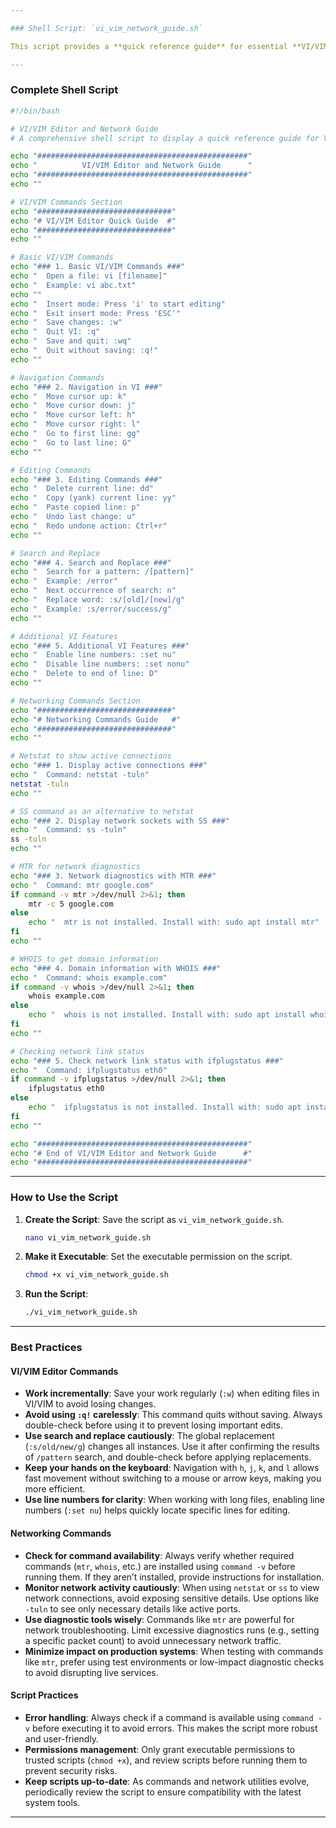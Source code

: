 ```yaml
---

### Shell Script: `vi_vim_network_guide.sh`

This script provides a **quick reference guide** for essential **VI/VIM** commands and useful **networking commands**. It also executes some networking commands to show their output directly in the terminal.

---
```


### Complete Shell Script

```bash
#!/bin/bash

# VI/VIM Editor and Network Guide
# A comprehensive shell script to display a quick reference guide for VI/VIM commands and execute useful networking commands.

echo "###############################################"
echo "          VI/VIM Editor and Network Guide      "
echo "###############################################"
echo ""

# VI/VIM Commands Section
echo "##############################"
echo "# VI/VIM Editor Quick Guide  #"
echo "##############################"
echo ""

# Basic VI/VIM Commands
echo "### 1. Basic VI/VIM Commands ###"
echo "  Open a file: vi [filename]"
echo "  Example: vi abc.txt"
echo ""
echo "  Insert mode: Press 'i' to start editing"
echo "  Exit insert mode: Press 'ESC'"
echo "  Save changes: :w"
echo "  Quit VI: :q"
echo "  Save and quit: :wq"
echo "  Quit without saving: :q!"
echo ""

# Navigation Commands
echo "### 2. Navigation in VI ###"
echo "  Move cursor up: k"
echo "  Move cursor down: j"
echo "  Move cursor left: h"
echo "  Move cursor right: l"
echo "  Go to first line: gg"
echo "  Go to last line: G"
echo ""

# Editing Commands
echo "### 3. Editing Commands ###"
echo "  Delete current line: dd"
echo "  Copy (yank) current line: yy"
echo "  Paste copied line: p"
echo "  Undo last change: u"
echo "  Redo undone action: Ctrl+r"
echo ""

# Search and Replace
echo "### 4. Search and Replace ###"
echo "  Search for a pattern: /[pattern]"
echo "  Example: /error"
echo "  Next occurrence of search: n"
echo "  Replace word: :s/[old]/[new]/g"
echo "  Example: :s/error/success/g"
echo ""

# Additional VI Features
echo "### 5. Additional VI Features ###"
echo "  Enable line numbers: :set nu"
echo "  Disable line numbers: :set nonu"
echo "  Delete to end of line: D"
echo ""

# Networking Commands Section
echo "##############################"
echo "# Networking Commands Guide   #"
echo "##############################"
echo ""

# Netstat to show active connections
echo "### 1. Display active connections ###"
echo "  Command: netstat -tuln"
netstat -tuln
echo ""

# SS command as an alternative to netstat
echo "### 2. Display network sockets with SS ###"
echo "  Command: ss -tuln"
ss -tuln
echo ""

# MTR for network diagnostics
echo "### 3. Network diagnostics with MTR ###"
echo "  Command: mtr google.com"
if command -v mtr >/dev/null 2>&1; then
    mtr -c 5 google.com
else
    echo "  mtr is not installed. Install with: sudo apt install mtr"
fi
echo ""

# WHOIS to get domain information
echo "### 4. Domain information with WHOIS ###"
echo "  Command: whois example.com"
if command -v whois >/dev/null 2>&1; then
    whois example.com
else
    echo "  whois is not installed. Install with: sudo apt install whois"
fi
echo ""

# Checking network link status
echo "### 5. Check network link status with ifplugstatus ###"
echo "  Command: ifplugstatus eth0"
if command -v ifplugstatus >/dev/null 2>&1; then
    ifplugstatus eth0
else
    echo "  ifplugstatus is not installed. Install with: sudo apt install ifplugd"
fi
echo ""

echo "###############################################"
echo "# End of VI/VIM Editor and Network Guide      #"
echo "###############################################"
```

---

### How to Use the Script

1. **Create the Script**: Save the script as `vi_vim_network_guide.sh`.
   ```bash
   nano vi_vim_network_guide.sh
   ```

2. **Make it Executable**: Set the executable permission on the script.
   ```bash
   chmod +x vi_vim_network_guide.sh
   ```

3. **Run the Script**:
   ```bash
   ./vi_vim_network_guide.sh
   ```

---

### Best Practices

#### VI/VIM Editor Commands
- **Work incrementally**: Save your work regularly (`:w`) when editing files in VI/VIM to avoid losing changes.
- **Avoid using `:q!` carelessly**: This command quits without saving. Always double-check before using it to prevent losing important edits.
- **Use search and replace cautiously**: The global replacement (`:s/old/new/g`) changes all instances. Use it after confirming the results of `/pattern` search, and double-check before applying replacements.
- **Keep your hands on the keyboard**: Navigation with `h`, `j`, `k`, and `l` allows fast movement without switching to a mouse or arrow keys, making you more efficient.
- **Use line numbers for clarity**: When working with long files, enabling line numbers (`:set nu`) helps quickly locate specific lines for editing.

#### Networking Commands
- **Check for command availability**: Always verify whether required commands (`mtr`, `whois`, etc.) are installed using `command -v` before running them. If they aren’t installed, provide instructions for installation.
- **Monitor network activity cautiously**: When using `netstat` or `ss` to view network connections, avoid exposing sensitive details. Use options like `-tuln` to see only necessary details like active ports.
- **Use diagnostic tools wisely**: Commands like `mtr` are powerful for network troubleshooting. Limit excessive diagnostics runs (e.g., setting a specific packet count) to avoid unnecessary network traffic.
- **Minimize impact on production systems**: When testing with commands like `mtr`, prefer using test environments or low-impact diagnostic checks to avoid disrupting live services.
  
#### Script Practices
- **Error handling**: Always check if a command is available using `command -v` before executing it to avoid errors. This makes the script more robust and user-friendly.
- **Permissions management**: Only grant executable permissions to trusted scripts (`chmod +x`), and review scripts before running them to prevent security risks.
- **Keep scripts up-to-date**: As commands and network utilities evolve, periodically review the script to ensure compatibility with the latest system tools.

---